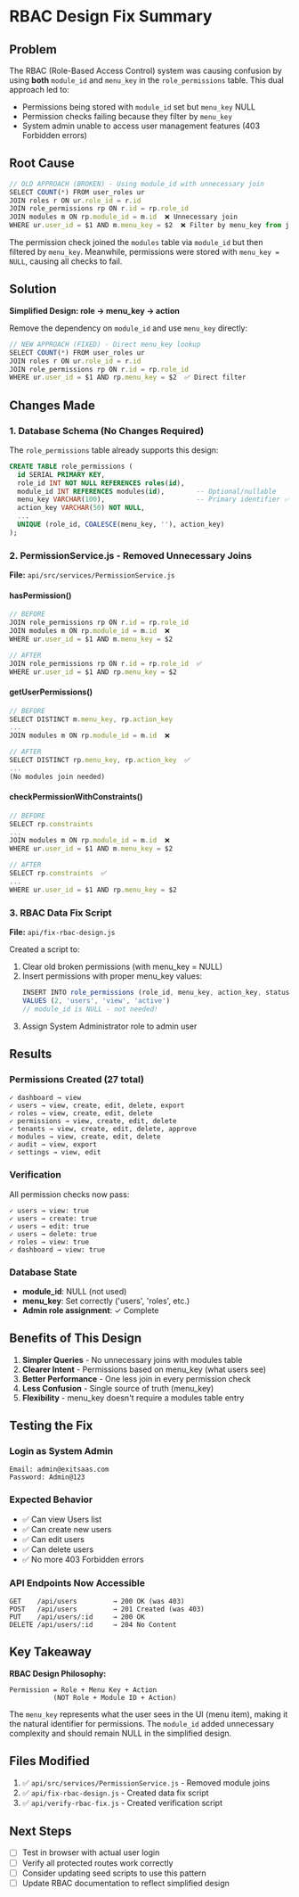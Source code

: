 # RBAC Design Fix Summary

## Problem
The RBAC (Role-Based Access Control) system was causing confusion by using **both** `module_id` and `menu_key` in the `role_permissions` table. This dual approach led to:
- Permissions being stored with `module_id` set but `menu_key` NULL
- Permission checks failing because they filter by `menu_key`
- System admin unable to access user management features (403 Forbidden errors)

## Root Cause
```javascript
// OLD APPROACH (BROKEN) - Using module_id with unnecessary join
SELECT COUNT(*) FROM user_roles ur
JOIN roles r ON ur.role_id = r.id
JOIN role_permissions rp ON r.id = rp.role_id
JOIN modules m ON rp.module_id = m.id  ❌ Unnecessary join
WHERE ur.user_id = $1 AND m.menu_key = $2  ❌ Filter by menu_key from joined table
```

The permission check joined the `modules` table via `module_id` but then filtered by `menu_key`. Meanwhile, permissions were stored with `menu_key = NULL`, causing all checks to fail.

## Solution
**Simplified Design: role → menu_key → action**

Remove the dependency on `module_id` and use `menu_key` directly:

```javascript
// NEW APPROACH (FIXED) - Direct menu_key lookup
SELECT COUNT(*) FROM user_roles ur
JOIN roles r ON ur.role_id = r.id
JOIN role_permissions rp ON r.id = rp.role_id
WHERE ur.user_id = $1 AND rp.menu_key = $2  ✅ Direct filter
```

## Changes Made

### 1. Database Schema (No Changes Required)
The `role_permissions` table already supports this design:
```sql
CREATE TABLE role_permissions (
  id SERIAL PRIMARY KEY,
  role_id INT NOT NULL REFERENCES roles(id),
  module_id INT REFERENCES modules(id),        -- Optional/nullable
  menu_key VARCHAR(100),                       -- Primary identifier ✅
  action_key VARCHAR(50) NOT NULL,
  ...
  UNIQUE (role_id, COALESCE(menu_key, ''), action_key)
);
```

### 2. PermissionService.js - Removed Unnecessary Joins
**File:** `api/src/services/PermissionService.js`

#### hasPermission()
```javascript
// BEFORE
JOIN role_permissions rp ON r.id = rp.role_id
JOIN modules m ON rp.module_id = m.id  ❌
WHERE ur.user_id = $1 AND m.menu_key = $2

// AFTER
JOIN role_permissions rp ON r.id = rp.role_id  ✅
WHERE ur.user_id = $1 AND rp.menu_key = $2
```

#### getUserPermissions()
```javascript
// BEFORE
SELECT DISTINCT m.menu_key, rp.action_key
...
JOIN modules m ON rp.module_id = m.id  ❌

// AFTER
SELECT DISTINCT rp.menu_key, rp.action_key  ✅
...
(No modules join needed)
```

#### checkPermissionWithConstraints()
```javascript
// BEFORE
SELECT rp.constraints
...
JOIN modules m ON rp.module_id = m.id  ❌
WHERE ur.user_id = $1 AND m.menu_key = $2

// AFTER
SELECT rp.constraints  ✅
...
WHERE ur.user_id = $1 AND rp.menu_key = $2
```

### 3. RBAC Data Fix Script
**File:** `api/fix-rbac-design.js`

Created a script to:
1. Clear old broken permissions (with menu_key = NULL)
2. Insert permissions with proper menu_key values:
   ```javascript
   INSERT INTO role_permissions (role_id, menu_key, action_key, status)
   VALUES (2, 'users', 'view', 'active')
   // module_id is NULL - not needed!
   ```
3. Assign System Administrator role to admin user

## Results

### Permissions Created (27 total)
```
✓ dashboard → view
✓ users → view, create, edit, delete, export
✓ roles → view, create, edit, delete
✓ permissions → view, create, edit, delete
✓ tenants → view, create, edit, delete, approve
✓ modules → view, create, edit, delete
✓ audit → view, export
✓ settings → view, edit
```

### Verification
All permission checks now pass:
```
✓ users → view: true
✓ users → create: true
✓ users → edit: true
✓ users → delete: true
✓ roles → view: true
✓ dashboard → view: true
```

### Database State
- **module_id**: NULL (not used)
- **menu_key**: Set correctly ('users', 'roles', etc.)
- **Admin role assignment**: ✓ Complete

## Benefits of This Design

1. **Simpler Queries** - No unnecessary joins with modules table
2. **Clearer Intent** - Permissions based on menu_key (what users see)
3. **Better Performance** - One less join in every permission check
4. **Less Confusion** - Single source of truth (menu_key)
5. **Flexibility** - menu_key doesn't require a modules table entry

## Testing the Fix

### Login as System Admin
```
Email: admin@exitsaas.com
Password: Admin@123
```

### Expected Behavior
- ✅ Can view Users list
- ✅ Can create new users
- ✅ Can edit users
- ✅ Can delete users
- ✅ No more 403 Forbidden errors

### API Endpoints Now Accessible
```
GET    /api/users         → 200 OK (was 403)
POST   /api/users         → 201 Created (was 403)
PUT    /api/users/:id     → 200 OK
DELETE /api/users/:id     → 204 No Content
```

## Key Takeaway

**RBAC Design Philosophy:**
```
Permission = Role + Menu Key + Action
           (NOT Role + Module ID + Action)
```

The `menu_key` represents what the user sees in the UI (menu item), making it the natural identifier for permissions. The `module_id` added unnecessary complexity and should remain NULL in the simplified design.

## Files Modified
1. ✅ `api/src/services/PermissionService.js` - Removed module joins
2. ✅ `api/fix-rbac-design.js` - Created data fix script
3. ✅ `api/verify-rbac-fix.js` - Created verification script

## Next Steps
- [ ] Test in browser with actual user login
- [ ] Verify all protected routes work correctly
- [ ] Consider updating seed scripts to use this pattern
- [ ] Update RBAC documentation to reflect simplified design
